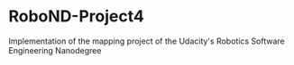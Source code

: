 # RoboND-Project4
Implementation of the mapping project of the Udacity's Robotics Software Engineering Nanodegree
